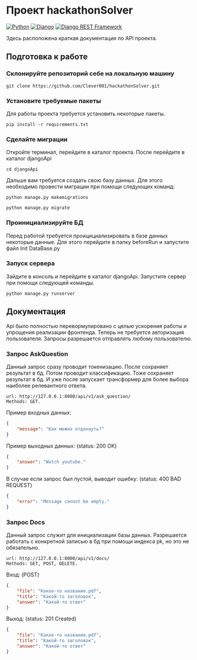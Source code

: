 # Проект hackathonSolver

[![Python](https://img.shields.io/badge/-Python-464646?style=flat-square&logo=Python)](https://www.python.org/)
[![Django](https://img.shields.io/badge/-Django-464646?style=flat-square&logo=Django)](https://www.djangoproject.com/)
[![Django REST Framework](https://img.shields.io/badge/-Django%20REST%20Framework-464646?style=flat-square&logo=Django%20REST%20Framework)](https://www.django-rest-framework.org/)

Здесь расположена краткая документация по API проекта.

## Подготовка к работе

### Склонируйте репозиторий себе на локальную машину

```
git clone https://github.com/Clever001/hackathonSolver.git
```

### Установите требуемые пакеты

Для работы проекта требуется установить некоторые пакеты.

```
pip install -r requirements.txt
```

### Сделайте миграции

Откройте терминал, перейдите в каталог проекта. После перейдите в каталог djangoApi

```
cd djangoApi
```

Дальше вам требуется создать свою базу данных. Для этого необходимо провести миграции при помощи следующих команд:

```
python manage.py makemigrations
```

```
python manage.py migrate
```

### Проинициализируйте БД

Перед работой требуется проицициализировать в базе данных некоторые данные.
Для этого перейдите в папку beforeRun и запустите файл Init DataBase.py

### Запуск сервера

Зайдите в консоль и перейдите в каталог djangoApi.
Запустите сервер при помощи следующей команды.

```
python manage.py runserver
```

## Документация

Api было полностью перевормулировано с целью ускорения работы и упрощения реализации фронтенда. 
Теперь не требуется авторизация пользователя. Запросы разрешается отправлять любому пользователю.

### Запрос AskQuestion

Данный запрос сразу проводит токенизацию. После сохраняет результат в бд. Потом проводит классификацию. 
Тоже сохраняет результат в бд. И уже после запускает трансформер для более выбора наиболее релевантного ответа.

```
url: http://127.0.0.1:8000/api/v1/ask_question/
Methods: GET.
```

Пример входных данных:

```json
{
    "message": "Как можно отдохнуть?"
}
```

Пример выходных данных: (status: 200 OK)

```json
{
    "answer": "Watch youtube."
}
```

В случае если запрос был пустой, выводит ошибку: (status: 400 BAD REQUEST)

```json
{
    "error": "Message cannot be empty."
}
```

### Запрос Docs

Данный запрос служит для инициализации базы данных. 
Разрешается работать с конкретной записью в бд при помощи индекса pk, но это не обязательно.

```
url: http://127.0.0.1:8000/api/v1/docs/
Methods: GET, POST, DELETE.
```

Вход: (POST)

```json
{
    "file": "Какое-то название.pdf",
    "title": "Какой-то заголовок",
    "answer": "Какой-то ответ"
}
```

Выход: (status: 201 Created)

```json
{
    "file": "Какое-то название.pdf",
    "title": "Какой-то заголовок",
    "answer": "Какой-то ответ"
}
```

